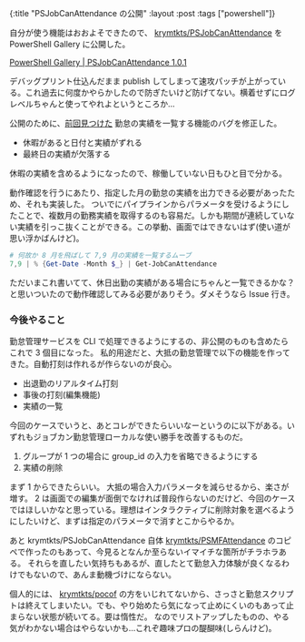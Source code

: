 {:title "PSJobCanAttendance の公開"
:layout :post
:tags ["powershell"]}

自分が使う機能はおおよそできたので、 [krymtkts/PSJobCanAttendance](https://github.com/krymtkts/PSJobCanAttendance) を PowerShell Gallery に公開した。

[PowerShell Gallery | PSJobCanAttendance 1.0.1](https://www.powershellgallery.com/packages/PSJobCanAttendance/1.0.1)

デバッグプリント仕込んだまま publish してしまって速攻パッチが上がっている。これ過去に何度かやらかしたので防ぎたいけど防げてない。横着せずにログレベルちゃんと使ってやれよというところか...

公開のために、[前回見つけた](/posts/2022-10-30-prepare-to-publish-psjobcanattendance) 勤怠の実績を一覧する機能のバグを修正した。

- 休暇があると日付と実績がずれる
- 最終日の実績が欠落する

休暇の実績を含めるようになったので、稼働していない日もひと目で分かる。

動作確認を行うにあたり、指定した月の勤怠の実績を出力できる必要があったため、それも実装した。
ついでにパイプラインからパラメータを受けるようにしたことで、複数月の勤務実績を取得するのも容易だ。しかも期間が連続していない実績を引っこ抜くことができる。この挙動、画面ではできないはず(使い道が思い浮かばんけど)。

```powershell
# 何故か 8 月を飛ばして 7,9 月の実績を一覧するムーブ
7,9 | % {Get-Date -Month $_} | Get-JobCanAttendance
```

ただいまこれ書いてて、休日出勤の実績がある場合にちゃんと一覧できるかな？と思いついたので動作確認してみる必要がありそう。ダメそうなら Issue 行き。

### 今後やること

勤怠管理サービスを CLI で処理できるようにするの、非公開のものも含めたらこれで 3 個目になった。
私的用途だと、大抵の勤怠管理で以下の機能を作ってきた。自動打刻は作れるが作らないのが良心。

- 出退勤のリアルタイム打刻
- 事後の打刻(編集機能)
- 実績の一覧

今回のケースでいうと、あとコレができたらいいなーというのに以下がある。いずれもジョブカン勤怠管理ローカルな使い勝手を改善するものだ。

1. グループが 1 つの場合に group_id の入力を省略できるようにする
2. 実績の削除

まず 1 からできたらいい。 大抵の場合入力パラメータを減らせるから、楽さが増す。
2 は画面での編集が面倒でなければ普段作らないのだけど、今回のケースではほしいかなと思っている。理想はインタラクティブに削除対象を選べるようにしたいけど、まずは指定のパラメータで消すとこからやるか。

あと krymtkts/PSJobCanAttendance 自体 [krymtkts/PSMFAttendance](https://github.com/krymtkts/PSMFAttendance) のコピペで作ったのもあって、今見るとなんか至らないイマイチな箇所がチラホラある。
それらを直したい気持ちもあるが、直したとて勤怠入力体験が良くなるわけでもないので、あんま動機づけにならない。

個人的には、 [krymtkts/pocof](https://github.com/krymtkts/pocof) の方をいじれてないから、さっさと勤怠スクリプトは終えてしまいたい。でも、やり始めたら気になって止めにくいのもあって止まらない状態が続いてる。要は惰性だ。
なのでリストアップしたものの、やる気がわかない場合はやらないかも...これぞ趣味プロの醍醐味(しらんけど)。
